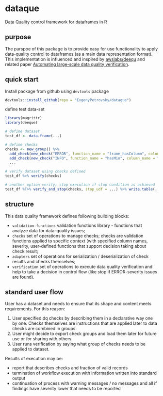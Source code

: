 # dataque
Data Quality control framework for dataframes in R

## purpose

The purspoe of this package is to provide easy for use functionality to apply data-quality control to dataframes (as a main data representation format). This implementation is influenced and inspired by [awslabs/deequ](https://github.com/awslabs/deequ) and related paper [Automating large-scale data quality verification](http://www.vldb.org/pvldb/vol11/p1781-schelter.pdf).

## quick start

Install package from github using `devtools` package

```R
devtools::install_github(repo = "EvgenyPetrovsky/dataque")
```

define test data-set
```R
library(magrittr)
library(deeque)

# define dataset
test_df <- data.frame(...)

# define checks
checks <- new_group() %>%
  add_check(new_check("ERROR", function_name = "frame_hasColumn", column_name = "Price")) %>%
  add_check(new_check("INFO", function_name = "hasMin", column_name = "Price", udf = function(x) {x > 0})) %>%
  ...

# verify dataset using checks defined
test_df %>% verify(checks)

# another option verify; stop execution if stop condition is achieved
test_df %T>% verify_and_stop(checks, stop_udf = ...) %>% write.table(...)
```

## structure

This data quality framework defines following building blocks:

* `validation-functions` validation functions library - functions that analyze data for data-quality issues;
* `checks` set of operations to manage checks; checks are validation functions applied to specific context (with specified column names, severity, user-defined functions that support decision taking about check result;
* `adapters` set of operations for serialization / deserialization of check results and checks themselves;
* `verification` set of operations to execute data quality verification and help to take a decision in control flow (like stop if ERROR-severity issues are found).

## standard user flow

User has a dataset and needs to ensure that its shape and content meets requirements. For this reason:
1. User specified dq checks by describing them in a declarative way one by one. Checks themselves are instructions that are applied later to data checks are combined in groups.
2. User might decide to export check groups and load them later for future use or for sharing with others.
3. User runs verification by saying what group of checks needs to be applied to dataset.

Results of execution may be: 

* report that describes checks and fraction of valid records
* termination of workflow execution with information written into standard output
* continuation of process with warning messages / no messages and all if findings have severity lower that needs to be reported
